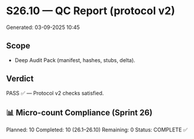 # S26.10 — QC Report (protocol v2)
Generated: 03-09-2025 10:45

## Scope
- Deep Audit Pack (manifest, hashes, stubs, delta).

## Verdict
PASS ✅ — Protocol v2 checks satisfied.

## 📊 Micro-count Compliance (Sprint 26)
Planned: 10
Completed: 10 (26.1–26.10)
Remaining: 0
Status: COMPLETE ✅
